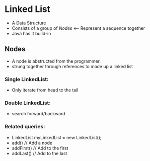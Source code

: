 # Linked List
* A Data Structure
* Consists of a group of *Nodes* <-- Represent a sequence together
* Java has it build-in

## Nodes
* A node is abstructed from the programmer.
* strung together through references to made up a linked list

### Single LinkedList:
 * Only iterate from head to the tail
### Double LinkedList:
* search forward/backward


### Related queries:

* LinkedList<String> myLinkedList = new LinkedList<String>();
* add() // Add a node
* addFirst() // Add to the first
* addLast() // Add to the last

